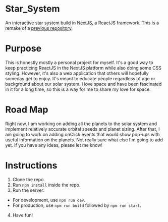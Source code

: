 # Star_System

An interactive star system build in [NextJS](https://github.com/zeit/next.js/), a ReactJS framework. This is a remake of a [previous repository](https://github.com/AmnonSkladman/reachForTheStars).

# Purpose

This is honestly mostly a personal project for myself. It's a good way to keep practicing ReactJS in the NextJS platform while also doing some CSS styling. However, it's also a web application that others will hopefully someday get to enjoy. It's meant to educate people regardless of age or background about our solar system. I love space and have been fascinated in it for a long time, so this is a way for me to share my love for space.

# Road Map

Right now, I am working on adding all the planets to the solar system and implement relatively accurate orbital speeds and planet sizing. After that, I am going to work on adding onClick events that would show pop-ups with useful information on the planets. Not really sure what else I'm going to add yet. If you have any ideas, please let me know!

# Instructions

1. Clone the repo.
2. Run `npm install` inside the repo.
3. Run the server:
  * For development, use `npm run dev`.
  * For production, use `npm run build` followed by `npm run start`.
4. Have fun!
